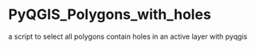 # PyQGIS_Polygons_with_holes
a script to select all polygons contain holes in an active layer with pyqgis 
